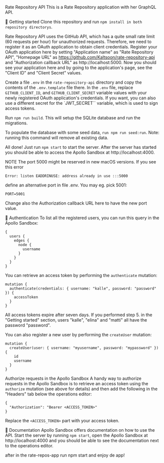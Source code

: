 Rate Repository API
This is a Rate Repository application with her GraphQL API.

🚀 Getting started
Clone this repository and run `npm install in both repository directorys`.

Rate Repository API uses the GitHub API, which has a quite small rate limit (60 requests per hour) for unauthorized requests. Therefore, we need to register it as an OAuth application to obtain client credentials. Register your OAuth application here by setting "Application name" as "Rate Repository API", "Homepage URL" as https://github.com/Kaltsoon/rate-repository-api and "Authorization callback URL" as http://localhost:5000. Now you should see your application here and by going to the application's page, see the "Client ID" and "Client Secret" values.

Create a file `.env` in the `rate-repository-api` directory and copy the contents of the `.env.template` file there. In the `.env` file, replace `GITHUB_CLIENT_ID`, and `GITHUB_CLIENT_SECRET` variable values with your newly registered OAuth application's credentials. If you want, you can also use a different secret for the `JWT_SECRET`` variable, which is used to sign access tokens.

Run `npm run build`. This will setup the SQLite database and run the migrations.

To populate the database with some seed data, `run npm run seed:run`. Note: running this command will remove all existing data.

All done! Just run `npm start` to start the server. After the server has started you should be able to access the Apollo Sandbox at http://localhost:4000.

NOTE The port 5000 might be reserved in new macOS versions. If you see this error

```
Error: listen EADDRINUSE: address already in use :::5000
```
define an alternative port in file .env. You may eg. pick 5001:

```
PORT=5001
```
Change also the Authorization callback URL here to have the new port value.

🔑 Authentication
To list all the registered users, you can run this query in the Apollo Sandbox:
```
{
  users {
    edges {
      node {
        username
      }
    }
  }
}
```
You can retrieve an access token by performing the `authenticate` mutation:
```
mutation {
  authenticate(credentials: { username: "kalle", password: "password" }) {
    accessToken
  }
}
```
All access tokens expire after seven days. If you performed step 5. in the "Getting started" section, users "kalle", "elina" and "matti" all have the password "password".

You can also register a new user by performing the `createUser` mutation:
```
mutation {
  createUser(user: { username: "myusername", password: "mypassword" }) {
    id
    username
  }
}
```
Authorize requests in the Apollo Sandbox
A handy way to authorize requests in the Apollo Sandbox is to retrieve an access token using the `authorize` mutation (see above for details) and then add the following in the "Headers" tab below the operations editor:
```
{
  "Authorization": "Bearer <ACCESS_TOKEN>"
}
```
Replace the `<ACCESS_TOKEN>` part with your access token.

📖 Documentation
Apollo Sandbox offers documentation on how to use the API. Start the server by running `npm start`, open the Apollo Sandbox at http://localhost:4000 and you should be able to see the documentation next to the operations editor.

after in the rate-repos-app run npm start and enjoy de app!
